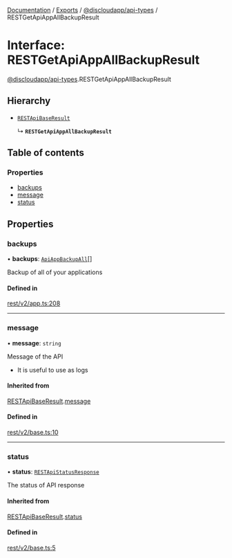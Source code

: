 [Documentation](../README.md) / [Exports](../modules.md) / [@discloudapp/api-types](../modules/discloudapp_api_types.md) / RESTGetApiAppAllBackupResult

# Interface: RESTGetApiAppAllBackupResult

[@discloudapp/api-types](../modules/discloudapp_api_types.md).RESTGetApiAppAllBackupResult

## Hierarchy

- [`RESTApiBaseResult`](discloudapp_api_types.RESTApiBaseResult.md)

  ↳ **`RESTGetApiAppAllBackupResult`**

## Table of contents

### Properties

- [backups](discloudapp_api_types.RESTGetApiAppAllBackupResult.md#backups)
- [message](discloudapp_api_types.RESTGetApiAppAllBackupResult.md#message)
- [status](discloudapp_api_types.RESTGetApiAppAllBackupResult.md#status)

## Properties

### backups

• **backups**: [`ApiAppBackupAll`](discloudapp_api_types.ApiAppBackupAll.md)[]

Backup of all of your applications

#### Defined in

[rest/v2/app.ts:208](https://github.com/discloud/discloud.app/blob/824e86a/packages/api-types/rest/v2/app.ts#L208)

___

### message

• **message**: `string`

Message of the API
- It is useful to use as logs

#### Inherited from

[RESTApiBaseResult](discloudapp_api_types.RESTApiBaseResult.md).[message](discloudapp_api_types.RESTApiBaseResult.md#message)

#### Defined in

[rest/v2/base.ts:10](https://github.com/discloud/discloud.app/blob/824e86a/packages/api-types/rest/v2/base.ts#L10)

___

### status

• **status**: [`RESTApiStatusResponse`](../modules/discloudapp_api_types.md#restapistatusresponse)

The status of API response

#### Inherited from

[RESTApiBaseResult](discloudapp_api_types.RESTApiBaseResult.md).[status](discloudapp_api_types.RESTApiBaseResult.md#status)

#### Defined in

[rest/v2/base.ts:5](https://github.com/discloud/discloud.app/blob/824e86a/packages/api-types/rest/v2/base.ts#L5)
